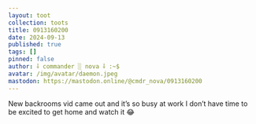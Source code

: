 ```yaml
---
layout: toot
collection: toots
title: 0913160200
date: 2024-09-13
published: true
tags: []
pinned: false
author: ⸸ commander ░ nova ⸸ :~$
avatar: /img/avatar/daemon.jpeg
mastodon: https://mastodon.online/@cmdr_nova/0913160200
---
```


New backrooms vid came out and it’s so busy at work I don’t have time to be excited to get home and watch it 😂

